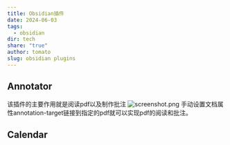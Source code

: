 ```yaml
---
title: Obsidian插件
date: 2024-06-03
tags:
  - obsidian
dir: tech
share: "true"
author: tomato
slug: obsidian plugins
---
```


## Annotator
该插件的主要作用就是阅读pdf以及制作批注
![screenshot.png](screenshot.png)
手动设置文档属性annotation-target链接到指定的pdf就可以实现pdf的阅读和批注。

## Calendar
